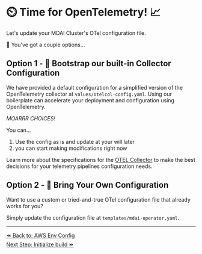 # ⏲️ Time for OpenTelemetry! 📈

Let's update your MDAI Cluster's OTel configuration file.

🤔 You've got a couple options...

## Option 1 - 👢 Bootstrap our built-in Collector Configuration

We have provided a default configuration for a simplified version of the OpenTelemetry collector at `values/otelcol-config.yaml`. Using our boilerplate can accelerate your deployment and configuration using OpenTelemetry.

*MOARRR CHOICES!*

You can...
1. Use the config as is and update at your will later
2. you can start making modifications right now

Learn more about the specifications for the [OTEL Collector](https://opentelemetry.io/docs/collector/) to make the best decisions for your telemetry pipelines configuration needs.


## Option 2 - 🧳 Bring Your Own Configuration
Want to use a custom or tried-and-true OTel configuration file that already works for you?

Simply update the configuration file at `templates/mdai-operator.yaml`.

----
<div class="left">
  <a href="./aws-env.md">⏪ Back to: AWS Env Config</a>
</div>
<div class="right">
  <a href="./initialize.md">Next Step: Initialize build ⏩</a><br /><br />
</div>
